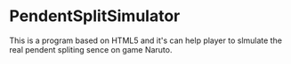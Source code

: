 # PendentSplitSimulator
This is a program based on HTML5 and it's can help player to slmulate the real pendent spliting sence on game Naruto.
